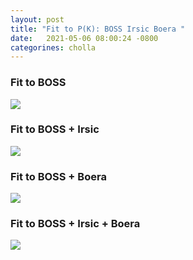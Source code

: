 ```yaml
---
layout: post
title: "Fit to P(K): BOSS Irsic Boera "
date:   2021-05-06 08:00:24 -0800
categorines: cholla
---
```


### Fit to BOSS
<img src="{{ site.url }}assets/images/corner_boss.png">



### Fit to BOSS + Irsic
<img src="{{ site.url }}assets/images/corner_boss_irsic.png">


### Fit to BOSS + Boera
<img src="{{ site.url }}assets/images/corner_boss_boera.png">



### Fit to BOSS + Irsic + Boera
<img src="{{ site.url }}assets/images/corner_boss_irsic_boera.png">

